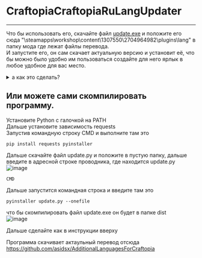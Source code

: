 # CraftopiaCraftopiaRuLangUpdater
---
Что бы использовать его, скачайте файл [update.exe](https://github.com/asidsx/CraftopiaCraftopiaRuLangUpdater/releases) и положите его сюда
"\steamapps\workshop\content\1307550\2704964982\plugins\lang" в папку мода где лежат файлы перевода.  
И запустите его, он сам скачает актуальную версию и установит её, что бы можно было удобно им пользоваться создайте для него ярлык в любое удобное для вас место.  <details>
  <summary>а как это сделать?</summary>
  
  Чтобы создать ярлык на исполняемый файл в Windows, выполните следующие действия:

1. Найдите исполняемый файл, для которого вы хотите создать ярлык.
2. Нажмите правой кнопкой мыши на исполняемый файл и выберите "Отправить на рабочий стол (ярлык)" После можно его копировать в любое место с рабочего стола.
</details>  

## Или можете сами скомпилировать программу.
Установите Python с галочкой на PATH  
Дальше установите зависимость requests  
Запустив командную строку CMD и выполните там это  

```
pip install requests pyinstaller
```
Дальше скачайте файл update.py и положите в пустую папку, дальше введите в адресной строке проводника, где находится update.py 
![image](https://github.com/asidsx/CraftopiaCraftopiaRuLangUpdater/assets/106923482/06d13d12-85eb-4147-b1bc-3cf1d0ead3e7)
```
CMD
```



Дальше запустится командная строка и введите там это 
```
pyinstaller update.py --onefile
```
что бы скомпилировать файл update.exe он будет в папке dist  
![image](https://github.com/asidsx/CraftopiaCraftopiaRuLangUpdater/assets/106923482/cd750da7-a83b-4abb-9f47-ada48fedf7f5)

Дальше сделайте как в инструкции вверху


Программа скачивает актаульный перевод отсюда https://github.com/asidsx/AdditionalLanguagesForCraftopia
